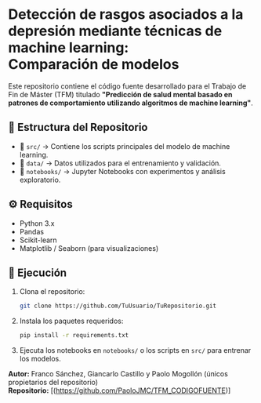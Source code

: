 # Detección de rasgos asociados a la depresión mediante técnicas de machine learning: Comparación de modelos

Este repositorio contiene el código fuente desarrollado para el Trabajo de Fin de Máster (TFM) titulado 
**"Predicción de salud mental basado en patrones de comportamiento utilizando algoritmos de machine learning"**.

## 📌 Estructura del Repositorio
- 📂 `src/` → Contiene los scripts principales del modelo de machine learning.
- 📂 `data/` → Datos utilizados para el entrenamiento y validación.
- 📂 `notebooks/` → Jupyter Notebooks con experimentos y análisis exploratorio.

## ⚙️ Requisitos
- Python 3.x
- Pandas
- Scikit-learn
- Matplotlib / Seaborn (para visualizaciones)

## 🚀 Ejecución
1. Clona el repositorio:
   ```sh
   git clone https://github.com/TuUsuario/TuRepositorio.git
   ```
2. Instala los paquetes requeridos:
   ```sh
   pip install -r requirements.txt
   ```
3. Ejecuta los notebooks en `notebooks/` o los scripts en `src/` para entrenar los modelos.

**Autor:** Franco Sánchez, Giancarlo Castillo y Paolo Mogollón  (únicos propietarios del repositorio)  
**Repositorio:** [(https://github.com/PaoloJMC/TFM_CODIGOFUENTE)]  
